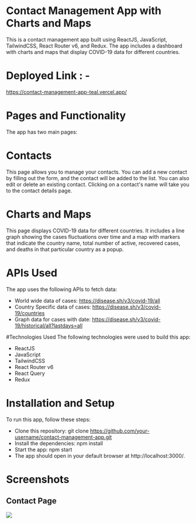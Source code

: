# Contact Management App with Charts and Maps
This is a contact management app built using ReactJS, JavaScript, TailwindCSS, React Router v6, and Redux. 
The app includes a dashboard with charts and maps that display COVID-19 data for different countries.

# Deployed Link : - 
https://contact-management-app-teal.vercel.app/

# Pages and Functionality
The app has two main pages:

# Contacts
This page allows you to manage your contacts. You can add a new contact by filling out the form, and the contact will be added to the list. You can also edit or delete an existing contact. Clicking on a contact's name will take you to the contact details page.

# Charts and Maps
This page displays COVID-19 data for different countries. It includes a line graph showing the cases fluctuations over 
time and a map with markers that indicate the country name, total number of active, 
recovered cases, and deaths in that particular country as a popup.

# APIs Used
The app uses the following APIs to fetch data:

- World wide data of cases: https://disease.sh/v3/covid-19/all
- Country Specific data of cases: https://disease.sh/v3/covid-19/countries
- Graph data for cases with date: https://disease.sh/v3/covid-19/historical/all?lastdays=all

#Technologies Used
The following technologies were used to build this app:

- ReactJS
- JavaScript
- TailwindCSS
- React Router v6
- React Query
- Redux
# Installation and Setup
To run this app, follow these steps:

- Clone this repository: git clone https://github.com/your-username/contact-management-app.git
- Install the dependencies: npm install
- Start the app: npm start
- The app should open in your default browser at http://localhost:3000/.

# Screenshots 

## Contact Page 

<img src="./contact_management_app/Screenshots/Contact_page"/>
